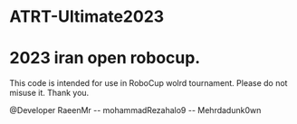 # ATRT-Ultimate2023
# 2023 iran open robocup.
This code is intended for use in RoboCup wolrd tournament. 
Please do not misuse it. 
Thank you.            

@Developer RaeenMr --  mohammadRezahalo9 -- Mehrdadunk0wn
